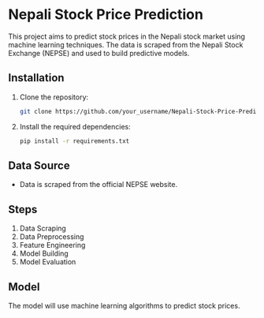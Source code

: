 # Nepali Stock Price Prediction

This project aims to predict stock prices in the Nepali stock market using machine learning techniques. The data is scraped from the Nepali Stock Exchange (NEPSE) and used to build predictive models.

## Installation
1. Clone the repository:
   ```bash
   git clone https://github.com/your_username/Nepali-Stock-Price-Prediction.git
   ```
2. Install the required dependencies:
   ```bash
   pip install -r requirements.txt
   ```

## Data Source
- Data is scraped from the official NEPSE website.

## Steps
1. Data Scraping
2. Data Preprocessing
3. Feature Engineering
4. Model Building
5. Model Evaluation

## Model
The model will use machine learning algorithms to predict stock prices. 
